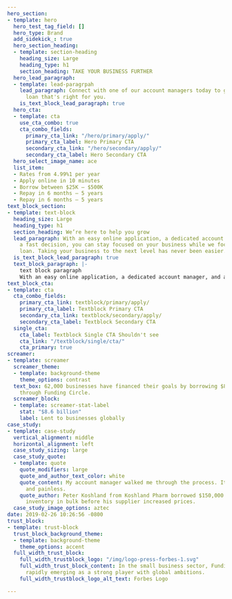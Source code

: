 ```yaml
---
hero_section:
- template: hero
  hero_test_tag_field: []
  hero_type: Brand
  add_sidekick_: true
  hero_section_heading:
  - template: section-heading
    heading_size: Large
    heading_type: h1
    section_heading: TAKE YOUR BUSINESS FURTHER
  hero_lead_paragraph:
  - template: lead-paragrpah
    lead_paragraph: Connect with one of our account managers today to get a business
      loan that's right for you.
    is_text_block_lead_paragraph: true
  hero_cta:
  - template: cta
    use_cta_combo: true
    cta_combo_fields:
      primary_cta_link: "/hero/primary/apply/"
      primary_cta_label: Hero Primary CTA
      secondary_cta_link: "/hero/secondary/apply/"
      secondary_cta_label: Hero Secondary CTA
  hero_select_image_name: ace
  list_item:
  - Rates from 4.99%1 per year
  - Apply online in 10 minutes
  - Borrow between $25K — $500K
  - Repay in 6 months — 5 years
  - Repay in 6 months — 5 years
text_block_section:
- template: text-block
  heading_size: Large
  heading_type: h1
  section_heading: We’re here to help you grow
  lead_paragraph: With an easy online application, a dedicated account manager, and
    a fast decision, you can stay focused on your business while we focus on your
    loan. Taking your business to the next level has never been easier.
  is_text_block_lead_paragraph: true
  text_block_paragraph: |-
    text block paragraph
    With an easy online application, a dedicated account manager, and a fast decision, you can stay focused on your business while we focus on your loan. Taking your business to the next level has never been easier.
text_block_cta:
- template: cta
  cta_combo_fields:
    primary_cta_link: textblock/primary/apply/
    primary_cta_label: Textblock Primary CTA
    secondary_cta_link: textblock/secondary/apply/
    secondary_cta_label: Textblock Secondary CTA
  single_cta:
    cta_label: Textblock Single CTA Shouldn't see
    cta_link: "/textblock/single/cta/"
    cta_primary: true
screamer:
- template: screamer
  screamer_theme:
  - template: background-theme
    theme_options: contrast
  text_box: 62,000 businesses have financed their goals by borrowing $8.6 billion
    through Funding Circle.
  screamer_block:
  - template: screamer-stat-label
    stat: "$8.6 billion"
    label: Lent to businesses globally
case_study:
- template: case-study
  vertical_alignment: middle
  horizontal_alignment: left
  case_study_sizing: large
  case_study_quote:
  - template: quote
    quote_modifiers: large
    quote_and_author_text_color: white
    quote_content: My account manager walked me through the process. It was very seamless
      and painless.
    quote_author: Peter Koshland from Koshland Pharm borrowed $150,000 to purchase
      inventory in bulk before his supplier increased prices.
  case_study_image_options: aztec
date: 2019-02-26 10:26:56 -0800
trust_block:
- template: trust-block
  trust_block_background_theme:
  - template: background-theme
    theme_options: accent
  full_width_trust_block:
    full_width_trustblock_logo: "/img/logo-press-forbes-1.svg"
    full_width_trust_block_content: In the small business sector, Funding Circle is
      rapidly emerging as a strong player with global ambitions.
    full_width_trustblock_logo_alt_text: Forbes Logo

---
```

